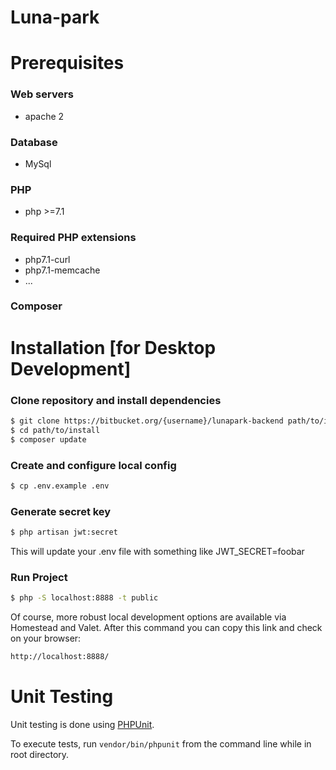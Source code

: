 Luna-park
=========================================
# Prerequisites
### Web servers
- apache 2
### Database
- MySql
### PHP
- php >=7.1
### Required PHP extensions
- php7.1-curl
- php7.1-memcache
- ...
### Composer

# Installation [for Desktop Development]
### Clone repository and install dependencies
```sh
$ git clone https://bitbucket.org/{username}/lunapark-backend path/to/install
$ cd path/to/install
$ composer update
```
### Create and configure local config 
```sh
$ cp .env.example .env
```

### Generate secret key
```sh
$ php artisan jwt:secret
```
This will update your .env file with something like JWT_SECRET=foobar

### Run Project
```sh
$ php -S localhost:8888 -t public
```

Of course, more robust local development options are available via Homestead and Valet.
After this command you can copy this link and check on your browser:
```sh
http://localhost:8888/
```

# Unit Testing

Unit testing is done using [PHPUnit](https://phpunit.de/).

To execute tests, run `vendor/bin/phpunit` from the command line while in root directory.